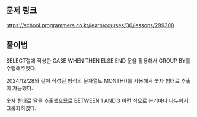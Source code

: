 ## 문제 링크

https://school.programmers.co.kr/learn/courses/30/lessons/299308

## 풀이법

SELECT절에 작성한 CASE WHEN THEN ELSE END 문을 활용해서 GROUP BY를 수행해주었다.

2024/12/28와 같이 작성된 형식의 문자열도 MONTH()를 사용해서 숫자 형태로 추출이 가능했다.

숫자 형태로 달을 추출했으므로 BETWEEN 1 AND 3 이런 식으로 분기마다 나누어서 그룹화하였다.



